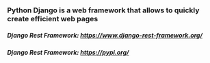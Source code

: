 ### Python Django is a web framework that allows to quickly create efficient web pages

##### Django Rest Framework: https://www.django-rest-framework.org/
##### Django Rest Framework: https://pypi.org/